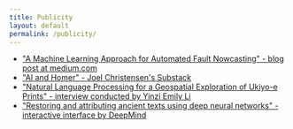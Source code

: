 ```yaml
---
title: Publicity
layout: default
permalink: /publicity/
---
```


* ["A Machine Learning Approach for Automated Fault Nowcasting" - blog post at medium.com](https://medium.com/@projectefra/a-machine-learning-approach-for-automative-fault-nowcasting-06ff397bb646)
* ["AI and Homer" - Joel Christensen's Substack](https://joelchristensen.substack.com/p/artificial-intelligence-and-homer?r=kugz0&utm_campaign=post&utm_medium=web&triedRedirect=true)
* ["Natural Language Processing for a Geospatial Exploration of Ukiyo-e Prints" - interview conducted by Yinzi Emily Li](https://www.arc.ritsumei.ac.jp/e/news/pc/016462.html)
* ["Restoring and attributing ancient texts using deep neural networks" - interactive interface by DeepMind](https://ithaca.deepmind.com/)